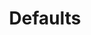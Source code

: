 ---
title: Defaults
url: http://www.haskellforall.com/2013/04/defaults.html
authors:
- Gabriel Gonzalez
type: article
tags:
- monoids
doHaskell-type: blog post
dohaskell-year: 2013
---